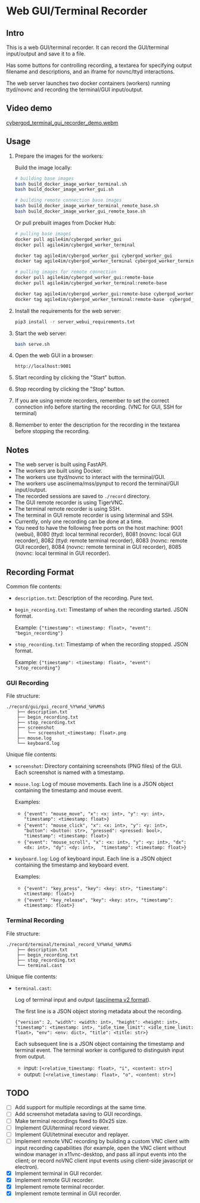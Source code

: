 # Web GUI/Terminal Recorder

<!-- TODO: use ducktrack for gui recording (https://github.com/TheDuckAI/DuckTrack) -->
<!-- TODO: follow osworld data curation format (https://os-world.github.io/explorer.html) -->

## Intro

This is a web GUI/terminal recorder. It can record the GUI/terminal input/output and save it to a file.

Has some buttons for controlling recording, a textarea for specifying output filename and descriptions, and an iframe for novnc/ttyd interactions.

The web server launches two docker containers (workers) running ttyd/novnc and recording the terminal/GUI input/output.

## Video demo

[cybergod_terminal_gui_recorder_demo.webm](https://github.com/user-attachments/assets/620e4625-38ca-4c83-ae35-410ef008c640)

## Usage

1. Prepare the images for the workers:

    Build the image locally:

    ```bash
    # building base images
    bash build_docker_image_worker_terminal.sh
    bash build_docker_image_worker_gui.sh

    # building remote connection base images
    bash build_docker_image_worker_terminal_remote_base.sh
    bash build_docker_image_worker_gui_remote_base.sh
    ```

    Or pull prebuilt images from Docker Hub:

    ```bash
    # pulling base images
    docker pull agile4im/cybergod_worker_gui
    docker pull agile4im/cybergod_worker_terminal

    docker tag agile4im/cybergod_worker_gui cybergod_worker_gui
    docker tag agile4im/cybergod_worker_terminal cybergod_worker_terminal

    # pulling images for remote connection
    docker pull agile4im/cybergod_worker_gui:remote-base
    docker pull agile4im/cybergod_worker_terminal:remote-base

    docker tag agile4im/cybergod_worker_gui:remote-base cybergod_worker_gui:remote-base
    docker tag agile4im/cybergod_worker_terminal:remote-base  cybergod_worker_terminal:remote-base 
    ```

2. Install the requirements for the web server:
    ```bash
    pip3 install -r server_webui_requirements.txt
    ```
3. Start the web server:
    ```bash
    bash serve.sh
    ```
4. Open the web GUI in a browser:
    ```
    http://localhost:9001
    ```
5. Start recording by clicking the "Start" button.
6. Stop recording by clicking the "Stop" button.
7. If you are using remote recorders, remember to set the correct connection info before starting the recording. (VNC for GUI, SSH for terminal)
8. Remember to enter the description for the recording in the textarea before stopping the recording.

## Notes

- The web server is built using FastAPI.
- The workers are built using Docker.
- The workers use ttyd/novnc to interact with the terminal/GUI.
- The workers use asciinema/mss/pynput to record the terminal/GUI input/output.
- The recorded sessions are saved to `./record` directory.
- The GUI remote recorder is using TigerVNC.
- The terminal remote recorder is using SSH.
- The terminal in GUI remote recorder is using lxterminal and SSH.
- Currently, only one recording can be done at a time.
- You need to have the following free ports on the host machine: 9001 (webui), 8080 (ttyd: local terminal recorder), 8081 (novnc: local GUI recorder), 8082 (ttyd: remote terminal recorder), 8083 (novnc: remote GUI recorder), 8084 (novnc: remote terminal in GUI recorder), 8085 (novnc: local terminal in GUI recorder).

## Recording Format

Common file contents:

- `description.txt`: Description of the recording. Pure text.

- `begin_recording.txt`: Timestamp of when the recording started. JSON format.

    Example: `{"timestamp": <timestamp: float>, "event": "begin_recording"}`

- `stop_recording.txt`: Timestamp of when the recording stopped. JSON format. 

    Example: `{"timestamp": <timestamp: float>, "event": "stop_recording"}`

### GUI Recording

File structure:

```
./record/gui/gui_record_%Y%m%d_%H%M%S
    ├── description.txt
    ├── begin_recording.txt
    ├── stop_recording.txt
    ├── screenshot
    │   └── screenshot_<timestamp: float>.png
    ├── mouse.log
    └── keyboard.log
```

Unique file contents:

- `screenshot`: Directory containing screenshots (PNG files) of the GUI. Each screenshot is named with a timestamp.
- `mouse.log`: Log of mouse movements. Each line is a JSON object containing the timestamp and mouse event.
  
  Examples:
    - `{"event": "mouse_move", "x": <x: int>, "y": <y: int>, "timestamp": <timestamp: float>}`
    - `{"event": "mouse_click", "x": <x: int>, "y": <y: int>, "button": <button: str>, "pressed": <pressed: bool>, "timestamp": <timestamp: float>}`
    - `{"event": "mouse_scroll", "x": <x: int>, "y": <y: int>, "dx": <dx: int>, "dy": <dy: int>,  "timestamp": <timestamp: float>}`
- `keyboard.log`: Log of keyboard input. Each line is a JSON object containing the timestamp and keyboard event.

  Examples:
    - `{"event": "key_press", "key": <key: str>, "timestamp": <timestamp: float>}`
    - `{"event": "key_release", "key": <key: str>, "timestamp": <timestamp: float>}`

### Terminal Recording

File structure:

```
./record/terminal/terminal_record_%Y%m%d_%H%M%S
    ├── description.txt
    ├── begin_recording.txt
    ├── stop_recording.txt
    └── terminal.cast
```

Unique file contents:

- `terminal.cast`:
    
    Log of terminal input and output ([asciinema v2 format](https://docs.asciinema.org/manual/asciicast/v2/)).
    
    The first line is a JSON object storing metadata about the recording.

    `{"version": 2, "width": <width: int>, "height": <height: int>, "timestamp": <timestamp: int>, "idle_time_limit": <idle_time_limit: float>, "env": <env: dict>, "title": <title: str>}`
    
    Each subsequent line is a JSON object containing the timestamp and terminal event. The terminal worker is configured to distinguish input from output.

    - input: `[<relative_timestamp: float>, "i", <content: str>]`
    - output: `[<relative_timestamp: float>, "o", <content: str>]`


## TODO

- [ ] Add support for multiple recordings at the same time.
- [ ] Add screenshot metadata saving to GUI recordings.
- [ ] Make terminal recordings fixed to 80x25 size.
- [ ] Implement GUI/terminal record viewer.
- [ ] Implement GUI/tetminal executor and replayer.
- [ ] Implement remote VNC recording by building a custom VNC client with input recording capabilities (for example, open the VNC client without window manager in x11vnc-desktop, and pass all input events into the client; or record noVNC client input events using client-side javascript or electron).
- [x] Implement terminal in GUI recorder.
- [x] Implement remote GUI recorder.
- [x] Implement remote terminal recorder.
- [x] Implement remote terminal in GUI recorder.